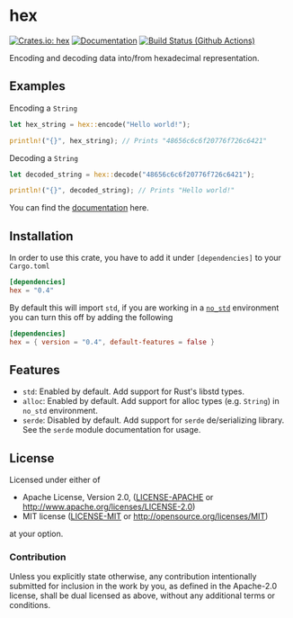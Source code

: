 # hex

[![Crates.io: hex](https://img.shields.io/crates/v/hex.svg)](https://crates.io/crates/hex)
[![Documentation](https://docs.rs/hex/badge.svg)](https://docs.rs/hex)
[![Build Status (Github Actions)](https://github.com/KokaKiwi/rust-hex/workflows/Test%20hex/badge.svg?master)](https://github.com/KokaKiwi/rust-hex/actions)

Encoding and decoding data into/from hexadecimal representation.

## Examples

Encoding a `String`

```rust
let hex_string = hex::encode("Hello world!");

println!("{}", hex_string); // Prints "48656c6c6f20776f726c6421"
```

Decoding a `String`

```rust
let decoded_string = hex::decode("48656c6c6f20776f726c6421");

println!("{}", decoded_string); // Prints "Hello world!"
```

You can find the [documentation](https://docs.rs/hex) here.

## Installation

In order to use this crate, you have to add it under `[dependencies]` to your `Cargo.toml`

```toml
[dependencies]
hex = "0.4"
```

By default this will import `std`, if you are working in a
[`no_std`](https://rust-embedded.github.io/book/intro/no-std.html)
environment you can turn this off by adding the following

```toml
[dependencies]
hex = { version = "0.4", default-features = false }
```

## Features

- `std`:
  Enabled by default. Add support for Rust's libstd types.
- `alloc`:
  Enabled by default. Add support for alloc types (e.g. `String`) in `no_std` environment.
- `serde`:
  Disabled by default. Add support for `serde` de/serializing library.
  See the `serde` module documentation for usage.

## License

Licensed under either of

- Apache License, Version 2.0, ([LICENSE-APACHE](LICENSE-APACHE) or http://www.apache.org/licenses/LICENSE-2.0)
- MIT license ([LICENSE-MIT](LICENSE-MIT) or http://opensource.org/licenses/MIT)

at your option.

### Contribution

Unless you explicitly state otherwise, any contribution intentionally
submitted for inclusion in the work by you, as defined in the Apache-2.0
license, shall be dual licensed as above, without any additional terms or
conditions.
